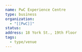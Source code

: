 ```yaml
---
name: PwC Experience Centre
type: business
organization:
  - "[[PwC]]"
status:
address: 18 York St., 19th Floor
tags:
  - type/venue
---
```

